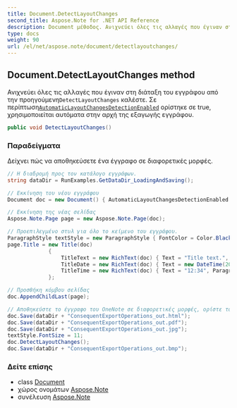 ```yaml
---
title: Document.DetectLayoutChanges
second_title: Aspose.Note for .NET API Reference
description: Document μέθοδος. Ανιχνεύει όλες τις αλλαγές που έγιναν στη διάταξη του εγγράφου από την προηγούμενηDetectLayoutChanges καλέστε. Σε περίπτωσηAutomaticLayoutChangesDetectionEnabled ορίστηκε σε true χρησιμοποιείται αυτόματα στην αρχή της εξαγωγής εγγράφου.
type: docs
weight: 90
url: /el/net/aspose.note/document/detectlayoutchanges/
---
```

## Document.DetectLayoutChanges method

Ανιχνεύει όλες τις αλλαγές που έγιναν στη διάταξη του εγγράφου από την προηγούμενη`DetectLayoutChanges` καλέστε. Σε περίπτωση[`AutomaticLayoutChangesDetectionEnabled`](../automaticlayoutchangesdetectionenabled/) ορίστηκε σε true, χρησιμοποιείται αυτόματα στην αρχή της εξαγωγής εγγράφου.

```csharp
public void DetectLayoutChanges()
```

### Παραδείγματα

Δείχνει πώς να αποθηκεύσετε ένα έγγραφο σε διαφορετικές μορφές.

```csharp
// Η διαδρομή προς τον κατάλογο εγγράφων.
string dataDir = RunExamples.GetDataDir_LoadingAndSaving();

// Εκκίνηση του νέου εγγράφου
Document doc = new Document() { AutomaticLayoutChangesDetectionEnabled = false };

// Εκκίνηση της νέας σελίδας
Aspose.Note.Page page = new Aspose.Note.Page(doc);

// Προεπιλεγμένο στυλ για όλο το κείμενο του εγγράφου.
ParagraphStyle textStyle = new ParagraphStyle { FontColor = Color.Black, FontName = "Arial", FontSize = 10 };
page.Title = new Title(doc)
             {
                 TitleText = new RichText(doc) { Text = "Title text.", ParagraphStyle = textStyle },
                 TitleDate = new RichText(doc) { Text = new DateTime(2011, 11, 11).ToString("D", CultureInfo.InvariantCulture), ParagraphStyle = textStyle },
                 TitleTime = new RichText(doc) { Text = "12:34", ParagraphStyle = textStyle }
             };

// Προσθήκη κόμβου σελίδας
doc.AppendChildLast(page);

// Αποθηκεύστε το έγγραφο του OneNote σε διαφορετικές μορφές, ορίστε το μέγεθος γραμματοσειράς κειμένου και εντοπίστε τις αλλαγές διάταξης με μη αυτόματο τρόπο.
doc.Save(dataDir + "ConsequentExportOperations_out.html");            
doc.Save(dataDir + "ConsequentExportOperations_out.pdf");            
doc.Save(dataDir + "ConsequentExportOperations_out.jpg");            
textStyle.FontSize = 11;           
doc.DetectLayoutChanges();            
doc.Save(dataDir + "ConsequentExportOperations_out.bmp");
```

### Δείτε επίσης

* class [Document](../)
* χώρος ονομάτων [Aspose.Note](../../document/)
* συνέλευση [Aspose.Note](../../../)


